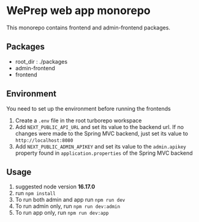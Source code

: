 # WePrep web app monorepo

This monorepo contains frontend and admin-frontend packages.

## Packages

- root_dir : ./packages
- admin-frontend
- frontend

## Environment

You need to set up the environment before running the frontends

1. Create a `.env` file in the root turborepo workspace
2. Add `NEXT_PUBLIC_API_URL` and set its value to the backend url. If no changes were made to the Spring MVC backend, just set its value to `http://localhost:8080`
3. Add `NEXT_PUBLIC_ADMIN_APIKEY` and set its value to the `admin.apikey` property found in `application.properties` of the Spring MVC backend

## Usage

1. suggested node version **16.17.0**
2. run `npm install`
3. To run both admin and app run `npm run dev`
4. To run admin only, run `npm run dev:admin`
5. To run app only, run `npm run dev:app`
